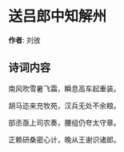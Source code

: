 # 送吕郎中知解州

**作者**: 刘攽

## 诗词内容

南风吹雪暑飞霜，瞬息高车起重装。

胡马迩来充牧苑，汉兵无处不余粮。

部丞亟上司农奏，腰组仍夸太守章。

正赖研桑密心计，晚从王谢识诸郎。

